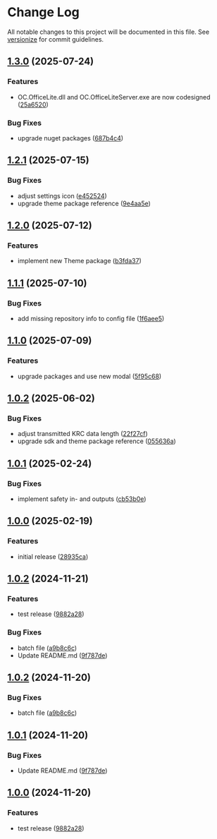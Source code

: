 # Change Log

All notable changes to this project will be documented in this file. See [versionize](https://github.com/versionize/versionize) for commit guidelines.

<a name="1.3.0"></a>
## [1.3.0](https://www.github.com/OpenCommissioning/OC_Assistant_OfficeLite/releases/tag/v1.3.0) (2025-07-24)

### Features

* OC.OfficeLite.dll and OC.OfficeLiteServer.exe are now codesigned ([25a6520](https://www.github.com/OpenCommissioning/OC_Assistant_OfficeLite/commit/25a6520790d18759d01fd9791a0874a08a1b8e15))

### Bug Fixes

* upgrade nuget packages ([687b4c4](https://www.github.com/OpenCommissioning/OC_Assistant_OfficeLite/commit/687b4c46b989f0b1dfaaa08b8658ae9a46fe67d0))

<a name="1.2.1"></a>
## [1.2.1](https://www.github.com/OpenCommissioning/OC_Assistant_OfficeLite/releases/tag/v1.2.1) (2025-07-15)

### Bug Fixes

* adjust settings icon ([e452524](https://www.github.com/OpenCommissioning/OC_Assistant_OfficeLite/commit/e452524264a83c8be97d543f85d567fc5ef1b297))
* upgrade theme package reference ([9e4aa5e](https://www.github.com/OpenCommissioning/OC_Assistant_OfficeLite/commit/9e4aa5ece3d1a342a57bfb61fd9e617396ac6e98))

<a name="1.2.0"></a>
## [1.2.0](https://www.github.com/OpenCommissioning/OC_Assistant_OfficeLite/releases/tag/v1.2.0) (2025-07-12)

### Features

* implement new Theme package ([b3fda37](https://www.github.com/OpenCommissioning/OC_Assistant_OfficeLite/commit/b3fda37c38efb6dcf0b866e0c91c7ac0f888675c))

<a name="1.1.1"></a>
## [1.1.1](https://www.github.com/OpenCommissioning/OC_Assistant_OfficeLite/releases/tag/v1.1.1) (2025-07-10)

### Bug Fixes

* add missing repository info to config file ([1f6aee5](https://www.github.com/OpenCommissioning/OC_Assistant_OfficeLite/commit/1f6aee52d8e2174606fb0f921f1a3e39bf7fd992))

<a name="1.1.0"></a>
## [1.1.0](https://www.github.com/OpenCommissioning/OC_Assistant_OfficeLite/releases/tag/v1.1.0) (2025-07-09)

### Features

* upgrade packages and use new modal ([5f95c68](https://www.github.com/OpenCommissioning/OC_Assistant_OfficeLite/commit/5f95c680052721fb1bdfcfa3e66eca382583509d))

<a name="1.0.2"></a>
## [1.0.2](https://www.github.com/OpenCommissioning/OC_Assistant_OfficeLite/releases/tag/v1.0.2) (2025-06-02)

### Bug Fixes

* adjust transmitted KRC data length ([22f27cf](https://www.github.com/OpenCommissioning/OC_Assistant_OfficeLite/commit/22f27cf8f1b5b8413e72e31eba0a6ceced03533a))
* upgrade sdk and theme package reference ([055636a](https://www.github.com/OpenCommissioning/OC_Assistant_OfficeLite/commit/055636adf9b94d356d72998c289b5f5d233523c9))

<a name="1.0.1"></a>
## [1.0.1](https://www.github.com/OpenCommissioning/OC_Assistant_OfficeLite/releases/tag/v1.0.1) (2025-02-24)

### Bug Fixes

* implement safety in- and outputs ([cb53b0e](https://www.github.com/OpenCommissioning/OC_Assistant_OfficeLite/commit/cb53b0efb50b5f2b775f725b5dd1a5efa258a96a))

<a name="1.0.0"></a>
## [1.0.0](https://www.github.com/OpenCommissioning/OC_Assistant_OfficeLite/releases/tag/v1.0.0) (2025-02-19)

### Features

* initial release ([28935ca](https://www.github.com/OpenCommissioning/OC_Assistant_OfficeLite/commit/28935caeeb563f36cde37a8ac38c8a868ee3e1bf))

<a name="1.0.2"></a>
## [1.0.2](https://www.github.com/OpenCommissioning/OC_Assistant_OfficeLite/releases/tag/v1.0.2) (2024-11-21)

### Features

* test release ([9882a28](https://www.github.com/OpenCommissioning/OC_Assistant_OfficeLite/commit/9882a280dd26fc72b62ee233f23017b2d1844eb8))

### Bug Fixes

* batch file ([a9b8c6c](https://www.github.com/OpenCommissioning/OC_Assistant_OfficeLite/commit/a9b8c6cc8efb41a213b650f572ab758661b928c7))
* Update README.md ([9f787de](https://www.github.com/OpenCommissioning/OC_Assistant_OfficeLite/commit/9f787dec87e7e32a37c3ff306fe22edc64d7e11a))

<a name="1.0.2"></a>
## [1.0.2](https://www.github.com/OpenCommissioning/OC_Assistant_OfficeLite/releases/tag/v1.0.2) (2024-11-20)

### Bug Fixes

* batch file ([a9b8c6c](https://www.github.com/OpenCommissioning/OC_Assistant_OfficeLite/commit/a9b8c6cc8efb41a213b650f572ab758661b928c7))

<a name="1.0.1"></a>
## [1.0.1](https://www.github.com/OpenCommissioning/OC_Assistant_OfficeLite/releases/tag/v1.0.1) (2024-11-20)

### Bug Fixes

* Update README.md ([9f787de](https://www.github.com/OpenCommissioning/OC_Assistant_OfficeLite/commit/9f787dec87e7e32a37c3ff306fe22edc64d7e11a))

<a name="1.0.0"></a>
## [1.0.0](https://www.github.com/OpenCommissioning/OC_Assistant_OfficeLite/releases/tag/v1.0.0) (2024-11-20)

### Features

* test release ([9882a28](https://www.github.com/OpenCommissioning/OC_Assistant_OfficeLite/commit/9882a280dd26fc72b62ee233f23017b2d1844eb8))

